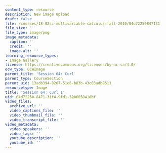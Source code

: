 ```yaml
---
content_type: resource
description: New image Upload
draft: false
file: /courses/18-02sc-multivariable-calculus-fall-2010/04d72250847131f49fd15206058410bf_MIT18_02SC_L21Brds_16.png
file_size: ''
file_type: image/png
image_metadata:
  caption: ''
  credit: ''
  image-alt: ''
learning_resource_types:
- Image Gallery
license: https://creativecommons.org/licenses/by-nc-sa/4.0/
ocw_type: OCWImage
parent_title: 'Session 64: Curl'
parent_type: CourseSection
parent_uid: 13adb394-0267-51e6-b83b-43c03adb8511
resourcetype: Image
title: 'Session 64: Curl 1'
uid: 04d72250-8471-31f4-9fd1-5206058410bf
video_files:
  archive_url: ''
  video_captions_file: ''
  video_thumbnail_file: ''
  video_transcript_file: ''
video_metadata:
  video_speakers: ''
  video_tags: ''
  youtube_description: ''
  youtube_id: ''
---
```

